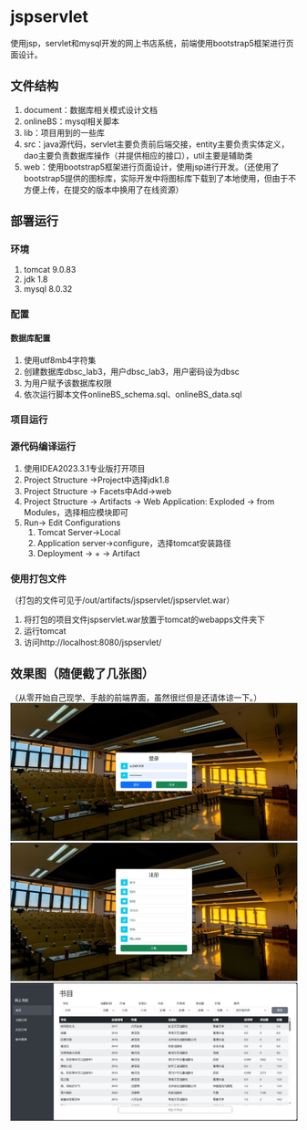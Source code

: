 # jspservlet
使用jsp，servlet和mysql开发的网上书店系统，前端使用bootstrap5框架进行页面设计。

## 文件结构
1. document：数据库相关模式设计文档
2. onlineBS：mysql相关脚本
3. lib：项目用到的一些库
4. src：java源代码，servlet主要负责前后端交接，entity主要负责实体定义，dao主要负责数据库操作（并提供相应的接口），util主要是辅助类
5. web：使用bootstrap5框架进行页面设计，使用jsp进行开发。（还使用了bootstrap5提供的图标库，实际开发中将图标库下载到了本地使用，但由于不方便上传，在提交的版本中换用了在线资源）

## 部署运行

### 环境
1. tomcat 9.0.83
2. jdk 1.8
3. mysql 8.0.32

### 配置
#### 数据库配置

1. 使用utf8mb4字符集
2. 创建数据库dbsc_lab3，用户dbsc_lab3，用户密码设为dbsc
3. 为用户赋予该数据库权限
4. 依次运行脚本文件onlineBS_schema.sql、onlineBS_data.sql

### 项目运行

### 源代码编译运行

1. 使用IDEA2023.3.1专业版打开项目
2. Project Structure ->Project中选择jdk1.8
3. Project Structure -> Facets中Add->web
4. Project Structure -> Artifacts -> Web Application: Exploded -> from Modules，选择相应模块即可
5. Run-> Edit Configurations
    1. Tomcat Server->Local
    2. Application server->configure，选择tomcat安装路径
    3. Deployment -> + -> Artifact

### 使用打包文件
（打包的文件可见于/out/artifacts/jspservlet/jspservlet.war）
1. 将打包的项目文件jspservlet.war放置于tomcat的webapps文件夹下
2. 运行tomcat
3. 访问http://localhost:8080/jspservlet/

## 效果图（随便截了几张图）
（从零开始自己现学、手敲的前端界面，虽然很烂但是还请体谅一下。）
![login.jpg](img%2Flogin.jpg)
![register.jpg](img%2Fregister.jpg)
![home.jpg](img%2Fhome.jpg)

